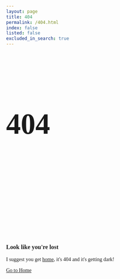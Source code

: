 ```yaml
---
layout: page
title: 404
permalink: /404.html
index: false
listed: false
excluded_in_search: true
---
```

<section class="page_404 wrapper bg-gray ">
   <div class="container">
      <div class="row">
         <div class="col-sm-12 ">
            <div class="col-sm-112 text-center">
               <div class="four_zero_four_bg">
                  <h1 class="text-center ">404</h1>
               </div>
               <div class="contant_box_404">
                  <h3 class="display-4 mb-3">
                     Look like you're lost
                  </h3>
                  <p class="lead fs-lg">I suggest you get <a href="{{ site.url }}">home</a>, it's 404 and it's getting dark!</p>
                  <a href="{{ site.url }}" class="btn btn-primary me-1 mb-2 mb-md-0">Go to Home</a>
               </div>
            </div>
         </div>
      </div>
   </div>
</section>
<style>
   .page_404{ padding:40px 0; font-family: 'Arvo', serif;
   }
   .page_404  img{ width:100%;}
   .four_zero_four_bg{
   background-image: url(/assets/img/dribbble_1.gif);
   height: 400px;
   background-position: center;
   }
   .four_zero_four_bg h1{
   font-size:80px;
   }
   .four_zero_four_bg h3{
   font-size:80px;
   }
   .contant_box_404{ margin-top:-50px;}
</style>